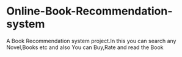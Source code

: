# Online-Book-Recommendation-system
A  Book Recommendation system project.In this you can search any Novel,Books etc and also You can Buy,Rate and read the Book
